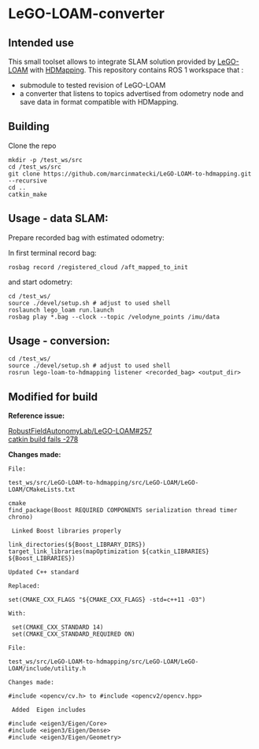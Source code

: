 # LeGO-LOAM-converter

## Intended use 

This small toolset allows to integrate SLAM solution provided by [LeGO-LOAM](https://github.com/RobustFieldAutonomyLab/LeGO-LOAM) with [HDMapping](https://github.com/MapsHD/HDMapping).
This repository contains ROS 1 workspace that :
  - submodule to tested revision of LeGO-LOAM
  - a converter that listens to topics advertised from odometry node and save data in format compatible with HDMapping.


## Building

Clone the repo
```shell
mkdir -p /test_ws/src
cd /test_ws/src
git clone https://github.com/marcinmatecki/LeGO-LOAM-to-hdmapping.git --recursive
cd ..
catkin_make
```

## Usage - data SLAM:

Prepare recorded bag with estimated odometry:

In first terminal record bag:
```shell
rosbag record /registered_cloud /aft_mapped_to_init
```

and start odometry:
```shell 
cd /test_ws/
source ./devel/setup.sh # adjust to used shell
roslaunch lego_loam run.launch
rosbag play *.bag --clock --topic /velodyne_points /imu/data
```

## Usage - conversion:

```shell
cd /test_ws/
source ./devel/setup.sh # adjust to used shell
rosrun lego-loam-to-hdmapping listener <recorded_bag> <output_dir>
```
## Modified for build

**Reference issue:**  

[RobustFieldAutonomyLab/LeGO-LOAM#257](https://github.com/RobustFieldAutonomyLab/LeGO-LOAM/issues/257)               
[catkin build fails -278](https://github.com/RobustFieldAutonomyLab/LeGO-LOAM/issues/278)


**Changes made:**

 
   ```
  File:

  test_ws/src/LeGO-LOAM-to-hdmapping/src/LeGO-LOAM/LeGO-LOAM/CMakeLists.txt

   cmake
   find_package(Boost REQUIRED COMPONENTS serialization thread timer chrono)

    Linked Boost libraries properly

link_directories(${Boost_LIBRARY_DIRS})
target_link_libraries(mapOptimization ${catkin_LIBRARIES} ${Boost_LIBRARIES})

Updated C++ standard

Replaced:

set(CMAKE_CXX_FLAGS "${CMAKE_CXX_FLAGS} -std=c++11 -O3")

With:

    set(CMAKE_CXX_STANDARD 14)
    set(CMAKE_CXX_STANDARD_REQUIRED ON)

File:

test_ws/src/LeGO-LOAM-to-hdmapping/src/LeGO-LOAM/LeGO-LOAM/include/utility.h

Changes made:

#include <opencv/cv.h> to #include <opencv2/opencv.hpp>

    Added  Eigen includes

#include <eigen3/Eigen/Core>
#include <eigen3/Eigen/Dense>
#include <eigen3/Eigen/Geometry>
